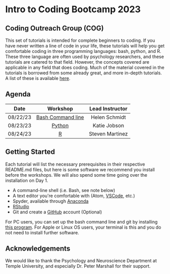 # Intro to Coding Bootcamp 2023
## Coding Outreach Group (COG)


This set of tutorials is intended for complete beginners to coding. If you have never written a line of code in your life, these tutorials will help you get comfortable coding in three programming languages: bash, python, and R. These three language are often used by psychology researchers, and these tutorials are catered to that field. However, the concepts covered are applicable in any field that does coding. Much of the material covered in the tutorials is borrowed from some already great, and more in-depth tutorials. A list of these is available [here](https://github.com/TU-Coding-Outreach-Group/Tutorials/blob/master/index.md).

## Agenda
| Date        | Workshop                             | Lead Instructor |
| :-----------: |:------------------------------------:| :-----------:|
| 08/22/23   | [Bash Command line](https://github.com/TU-Coding-Outreach-Group/intro-to-coding-2023/tree/main/bash) | Helen Schmidt |
| 08/23/23    | [Python](https://github.com/TU-Coding-Outreach-Group/intro-to-coding-2023/tree/main/python) | Katie Jobson |
| 08/24/23    | [R](https://github.com/TU-Coding-Outreach-Group/intro-to-coding-2023/tree/main/R) | Steven Martinez |




## Getting Started
Each tutorial will list the necessary prerequisites in their respective README.md files, but here is some software we recommend you install before the workshops. We will also spend some time going over the installation on Day 1.
- A command-line shell (i.e. Bash, see note below)
- A text editor you're comfortable with (Atom, [VSCode](https://code.visualstudio.com/), etc.)
- Spyder, available through [Anaconda](https://www.anaconda.com/products/individual#Downloads)
- [RStudio](https://www.rstudio.com/products/rstudio/download/#download)
- Git and create a [GitHub](https://github.com/) account (Optional)

For PC users, you can set up the bash command line and git by installing [this program](https://gitforwindows.org/). For Apple or Linux OS users, your terminal is this and you do not need to install further software.


## Acknowledgements
We would like to thank the Psychology and Neuroscience Department at Temple University, and especially Dr. Peter Marshall for their support. 
